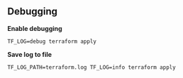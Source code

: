 ## Debugging

**Enable debugging**

```shell script
TF_LOG=debug terraform apply
```

**Save log to file**

```shell script
TF_LOG_PATH=terraform.log TF_LOG=info terraform apply
```
